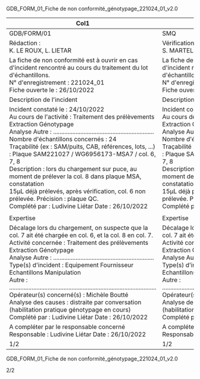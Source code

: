 GDB_FORM_01_Fiche de non conformité_génotypage_221024_01_v2.0





|Col1|Fiche de non conformité|Version 2.0|
|---|---|---|
|GDB/FORM/01|SMQ|06/10/2022|
|Rédaction :<br>K. LE ROUX, L. LIETAR|Vérification :<br>S. MARTEL, S. MERLIN|Approbation :<br>L. LIETAR|
|La fiche de non conformité est à ouvrir en cas d'incident rencontré au cours du traitement du lot d'échantillons.<br>N° d'enregistrement : 221024_01<br>Fiche ouverte le : 26/10/2022|La fiche de non conformité est à ouvrir en cas d'incident rencontré au cours du traitement du lot d'échantillons.<br>N° d'enregistrement : 221024_01<br>Fiche ouverte le : 26/10/2022|La fiche de non conformité est à ouvrir en cas d'incident rencontré au cours du traitement du lot d'échantillons.<br>N° d'enregistrement : 221024_01<br>Fiche ouverte le : 26/10/2022|
|Description de l'incident|Description de l'incident|Description de l'incident|
|Incident constaté le : 24/10/2022<br>Au cours de l'activité : Traitement des prélèvements Extraction Génotypage<br>Analyse Autre : ...............................................................<br>Nombre d'échantillons concernés : 24<br>Traçabilité (ex : SAM/puits, CAB, références, lots, ...) : Plaque SAM221027 / WG6956173-MSA7 / col. 6, 7, 8<br>Description : lors du chargement sur puce, au moment de prélever la col. 8 dans plaque MSA, constatation<br>15µL déjà prélevés, après vérification, col. 6 non prélevée. Précision : plaque QC.<br>Complété par : Ludivine Liétar Date : 26/10/2022|Incident constaté le : 24/10/2022<br>Au cours de l'activité : Traitement des prélèvements Extraction Génotypage<br>Analyse Autre : ...............................................................<br>Nombre d'échantillons concernés : 24<br>Traçabilité (ex : SAM/puits, CAB, références, lots, ...) : Plaque SAM221027 / WG6956173-MSA7 / col. 6, 7, 8<br>Description : lors du chargement sur puce, au moment de prélever la col. 8 dans plaque MSA, constatation<br>15µL déjà prélevés, après vérification, col. 6 non prélevée. Précision : plaque QC.<br>Complété par : Ludivine Liétar Date : 26/10/2022|Incident constaté le : 24/10/2022<br>Au cours de l'activité : Traitement des prélèvements Extraction Génotypage<br>Analyse Autre : ...............................................................<br>Nombre d'échantillons concernés : 24<br>Traçabilité (ex : SAM/puits, CAB, références, lots, ...) : Plaque SAM221027 / WG6956173-MSA7 / col. 6, 7, 8<br>Description : lors du chargement sur puce, au moment de prélever la col. 8 dans plaque MSA, constatation<br>15µL déjà prélevés, après vérification, col. 6 non prélevée. Précision : plaque QC.<br>Complété par : Ludivine Liétar Date : 26/10/2022|
||||
|Expertise|Expertise|Expertise|
|Décalage lors du chargement, on suspecte que la col. 7 ait été chargée en col. 6, et la col. 8 en col. 7.<br>Activité concernée : Traitement des prélèvements Extraction Génotypage<br>Analyse Autre : ...............................................................<br>Type(s) d'incident : Equipement Fournisseur Echantillons Manipulation<br>Autre : ............................................................................................<br>Opérateur(s) concerné(s) : Michèle Boutté<br>Analyse des causes : distraite par conversation (habilitation pratique génotypage en cours)<br>Complété par : Ludivine Liétar Date : 26/10/2022|Décalage lors du chargement, on suspecte que la col. 7 ait été chargée en col. 6, et la col. 8 en col. 7.<br>Activité concernée : Traitement des prélèvements Extraction Génotypage<br>Analyse Autre : ...............................................................<br>Type(s) d'incident : Equipement Fournisseur Echantillons Manipulation<br>Autre : ............................................................................................<br>Opérateur(s) concerné(s) : Michèle Boutté<br>Analyse des causes : distraite par conversation (habilitation pratique génotypage en cours)<br>Complété par : Ludivine Liétar Date : 26/10/2022|Décalage lors du chargement, on suspecte que la col. 7 ait été chargée en col. 6, et la col. 8 en col. 7.<br>Activité concernée : Traitement des prélèvements Extraction Génotypage<br>Analyse Autre : ...............................................................<br>Type(s) d'incident : Equipement Fournisseur Echantillons Manipulation<br>Autre : ............................................................................................<br>Opérateur(s) concerné(s) : Michèle Boutté<br>Analyse des causes : distraite par conversation (habilitation pratique génotypage en cours)<br>Complété par : Ludivine Liétar Date : 26/10/2022|
|A compléter par le responsable concerné<br>Responsable : Ludivine Liétar Date : 26/10/2022|A compléter par le responsable concerné<br>Responsable : Ludivine Liétar Date : 26/10/2022|A compléter par le responsable concerné<br>Responsable : Ludivine Liétar Date : 26/10/2022|
|1/2|1/2|1/2|

GDB_FORM_01_Fiche de non conformité_génotypage_221024_01_v2.0



2/2

